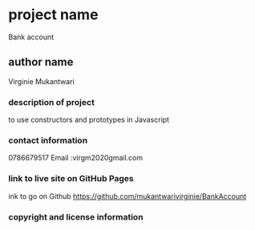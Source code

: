  # project name
 Bank account

 ## author name
 Virginie Mukantwari

 ### description of project
to use constructors and prototypes in Javascript

 ### contact information
 0786679517
 Email :virgm2020gmail.com

 ### link to live site on GitHub Pages
ink to go on Github https://github.com/mukantwarivirginie/BankAccount

### copyright and license information